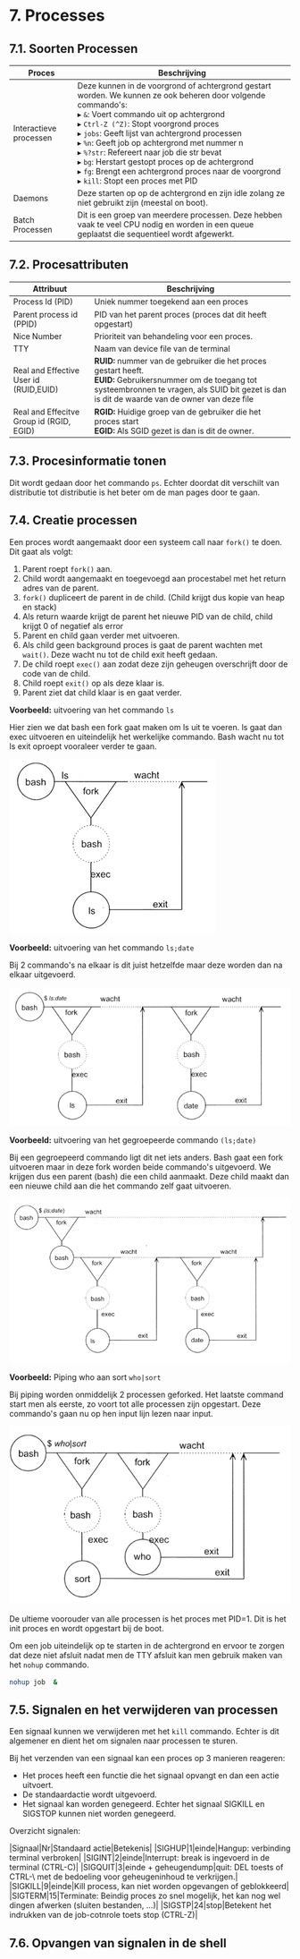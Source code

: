 # 7. Processes
## 7.1. Soorten Processen
|Proces|Beschrijving|
|-|-|
|Interactieve processen|Deze kunnen in de voorgrond of achtergrond gestart worden. We kunnen ze ook beheren door volgende commando's:<br />▸ `&`: Voert commando uit op achtergrond<br />▸ `Ctrl-Z (^Z)`: Stopt voorgrond proces<br />▸ `jobs`: Geeft lijst van achtergrond processen<br />▸ `%n`: Geeft job op achtergrond met nummer n<br />▸ `%?str`: Refereert naar job die str bevat<br />▸ `bg`: Herstart gestopt proces op de achtergrond<br />▸ `fg`: Brengt een achtergrond proces naar de voorgrond<br />▸ `kill`: Stopt een proces met PID<br />|
|Daemons|Deze starten op op de achtergrond en zijn idle zolang ze niet gebruikt zijn (meestal on boot).|
|Batch Processen|Dit is een groep van meerdere processen. Deze hebben vaak te veel CPU nodig en worden in een queue geplaatst die sequentieel wordt afgewerkt.|

## 7.2. Procesattributen
|Attribuut|Beschrijving|
|-|-|
|Process Id (PID)|Uniek nummer toegekend aan een proces|
|Parent process id (PPID)|PID van het parent proces (proces dat dit heeft opgestart)|
|Nice Number|Prioriteit van behandeling voor een proces.|
|TTY|Naam van device file van de terminal|
|Real and Effective User id (RUID,EUID)|**RUID:** nummer van de gebruiker die het proces gestart heeft.<br />**EUID:** Gebruikersnummer om de toegang tot systeembronnen te vragen, als SUID bit gezet is dan is dit de waarde van de owner van deze file|
|Real and Effecitve Group id (RGID, EGID)|**RGID:** Huidige groep van de gebruiker die het proces start</br >**EGID:** Als SGID gezet is dan is dit de owner.

## 7.3. Procesinformatie tonen
Dit wordt gedaan door het commando `ps`. Echter doordat dit verschilt van distributie tot distributie is het beter om de man pages door te gaan.

## 7.4. Creatie processen
Een proces wordt aangemaakt door een systeem call naar `fork()` te doen. Dit gaat als volgt:

1. Parent roept `fork()` aan.
2. Child wordt aangemaakt en toegevoegd aan procestabel met het return adres van de parent.
3. `fork()` dupliceert de parent in de child. (Child krijgt dus kopie van heap en stack)
4. Als return waarde krijgt de parent het nieuwe PID van de child, child krijgt 0 of negatief als error
5. Parent en child gaan verder met uitvoeren.
6. Als child geen background proces is gaat de parent wachten met `wait()`. Deze wacht nu tot de child exit heeft gedaan.
7. De child roept `exec()` aan zodat deze zijn geheugen overschrijft door de code van de child.
8. Child roept `exit()` op als deze klaar is.
9. Parent ziet dat child klaar is en gaat verder.

**Voorbeeld:** uitvoering van het commando `ls`

Hier zien we dat bash een fork gaat maken om ls uit te voeren. ls gaat dan exec uitvoeren en uiteindelijk het werkelijke commando. Bash wacht nu tot ls exit oproept vooraleer verder te gaan.

![3.jpg](3.jpg)

**Voorbeeld:** uitvoering van het commando `ls;date`

Bij 2 commando's na elkaar is dit juist hetzelfde maar deze worden dan na elkaar uitgevoerd.

![1.jpg](1.jpg)

**Voorbeeld:** uitvoering van het gegroepeerde commando `(ls;date)`

Bij een gegroepeerd commando ligt dit net iets anders. Bash gaat een fork uitvoeren maar in deze fork worden beide commando's uitgevoerd. We krijgen dus een parent (bash) die een child aanmaakt. Deze child maakt dan een nieuwe child aan die het commando zelf gaat uitvoeren.

![2.jpg](2.jpg)

**Voorbeeld:** Piping who aan sort `who|sort`

Bij piping worden onmiddelijk 2 processen geforked. Het laatste command start men als eerste, zo voort tot alle processen zijn opgestart. Deze commando's gaan nu op hen input lijn lezen naar input.

![4.jpg](4.jpg)

De ultieme voorouder van alle processen is het proces met PID=1. Dit is het init proces en wordt opgestart bij de boot.

Om een job uiteindelijk op te starten in de achtergrond en ervoor te zorgen dat deze niet afsluit nadat men de TTY afsluit kan men gebruik maken van het `nohup` commando.

```bash
nohup job  &
```

## 7.5. Signalen en het verwijderen van processen
Een signaal kunnen we verwijderen met het `kill` commando. Echter is dit algemener en dient het om signalen naar processen te sturen.

Bij het verzenden van een signaal kan een proces op 3 manieren reageren:
* Het proces heeft een functie die het signaal opvangt en dan een actie uitvoert.
* De standaardactie wordt uitgevoerd.
* Het signaal kan worden genegeerd. Echter het signaal SIGKILL en SIGSTOP kunnen niet worden genegeerd.

Overzicht signalen:

|Signaal|Nr|Standaard actie|Betekenis|
|SIGHUP|1|einde|Hangup: verbinding terminal verbroken|
|SIGINT|2|einde|Interrupt: break is ingevoerd in de terminal (CTRL-C)|
|SIGQUIT|3|einde + geheugendump|quit: DEL toests of CTRL-\ met de bedoeling voor geheugeninhoud te verkrijgen.|
|SIGKILL|9|einde|Kill process, kan niet worden opgevangen of geblokkeerd|
|SIGTERM|15|Terminate: Beindig proces zo snel mogelijk, het kan nog wel dingen afwerken (sluiten bestanden, ...)|
|SIGSTP|24|stop|Betekent het indrukken van de job-cotnrole toets stop (CTRL-Z)|


## 7.6. Opvangen van signalen in de shell